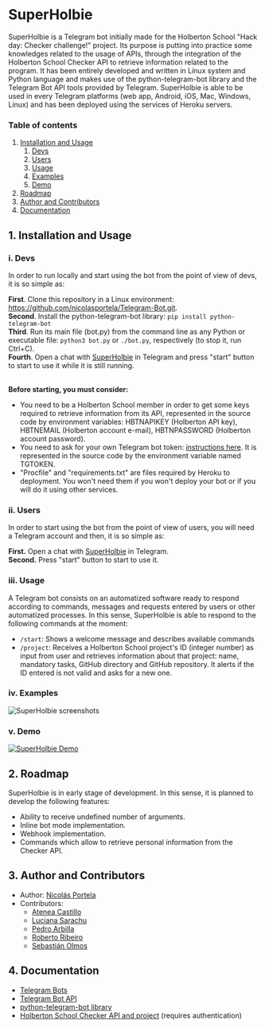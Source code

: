 # SuperHolbie

SuperHolbie is a Telegram bot initially made for the Holberton School "Hack day: Checker challenge!" project. Its purpose is putting into practice some knowledges related to the usage of APIs, through the integration of the Holberton School Checker API to retrieve information related to the program.
It has been entirely developed and written in Linux system and Python language and makes use of the python-telegram-bot library and the Telegram Bot API tools provided by Telegram. SuperHolbie is able to be used in every Telegram platforms (web app, Android, iOS, Mac, Windows, Linux) and has been deployed using the services of Heroku servers.

### Table of contents
1. [Installation and Usage](#1)
   1. [Devs](#11)
   2. [Users](#12)
   3. [Usage](#13)
   4. [Examples](#14)
   5. [Demo](#15)
2. [Roadmap](#2)
3. [Author and Contributors](#3)
4. [Documentation](#4)

## 1. Installation and Usage <a name="1"></a>

### i. Devs <a name="11"></a>
In order to run locally and start using the bot from the point of view of devs, it is so simple as:

**First**. Clone this repository in a Linux environment: https://github.com/nicolasportela/Telegram-Bot.git. \
**Second**. Install the python-telegram-bot library: `pip install python-telegram-bot`\
**Third**. Run its main file (bot\.py) from the command line as any Python or executable file: `python3 bot.py` or `./bot.py`, respectively (to stop it, run Ctrl+C).\
**Fourth**. Open a chat with [SuperHolbie](http://t.me/SuperHolbieBot) in Telegram and press "start" button to start to use it while it is still running.

\
**Before starting, you must consider:** 
* You need to be a Holberton School member in order to get some keys required to retrieve information from its API, represented in the source code by environment variables: HBTNAPIKEY (Holberton API key), HBTNEMAIL (Holberton account e-mail), HBTNPASSWORD (Holberton account password).
* You need to ask for your own Telegram bot token: [instructions here](https://core.telegram.org/bots#creating-a-new-bot). It is represented in the source code by the environment variable named TGTOKEN.
* "Procfile" and "requirements.txt" are files required by Heroku to deployment. You won't need them if you won't deploy your bot or if you will do it using other services.

### ii. Users <a name="12"></a>
In order to start using the bot from the point of view of users, you will need a Telegram account and then, it is so simple as:

**First.** Open a chat with [SuperHolbie](http://t.me/SuperHolbieBot) in Telegram.\
**Second.** Press "start" button to start to use it.

### iii. Usage <a name="13"></a>
A Telegram bot consists on an automatized software ready to respond according to commands, messages and requests entered by users or other automatized processes. In this sense, SuperHolbie is able to respond to the following commands at the moment:

* `/start`: Shows a welcome message and describes available commands
* `/project`: Receives a Holberton School project's ID (integer number) as input from user and retrieves information about that project: name, mandatory tasks, GitHub directory and GitHub repository. It alerts if the ID entered is not valid and asks for a new one.

### iv. Examples <a name="14"></a>

![SuperHolbie screenshots](https://lh3.googleusercontent.com/pw/ACtC-3csAW175HlvTRJxOV3MFyRZmHWE-m06jhX3HBaf54IV49T92fWMnPui4TK5ysvJ0G3x9p3wmyxnZAJgJjQKQBnVUsOphqpfU_YsGl_eqcJwoXVndii7V_KqGmVdyUGYRSxiF8gWACsvNt7JfixQk9_1=w1154-h923-no?authuser=0)

### v. Demo <a name="15"></a>

[![SuperHolbie Demo](https://lh3.googleusercontent.com/pw/ACtC-3cdyRZxTqbf51OP1-m6qVBsvywc_JQSK9xwdJqyGfBlgrKKf3MjnyUJrtDALMuLWJqBAwFosJevWCpxEv39j4igthFYHIdzhc0Pecfd5LEwTVNbFYubvDXezfnrdhzoTkLKvN9lLiCLVgFzwjTn1Kte=w1160-h655-no?authuser=1)](https://youtu.be/x2P-HbK8G2Y "SuperHolbie Demo")

## 2. Roadmap <a name="2"></a>
SuperHolbie is in early stage of development. In this sense, it is planned to develop the following features:
* Ability to receive undefined number of arguments.
* Inline bot mode implementation.
* Webhook implementation.
* Commands which allow to retrieve personal information from the Checker API. 

## 3. Author and Contributors <a name="3"></a>
* Author: [Nicolás Portela](https://github.com/nicolasportela)
* Contributors:
  * [Atenea Castillo](https://github.com/AteCastillo)
  * [Luciana Sarachu](https://github.com/luciana-sarachu)
  * [Pedro Arbilla](https://github.com/parbilla)
  * [Roberto Ribeiro](https://github.com/ribeiro-uy)
  * [Sebastián Olmos](https://github.com/olmoshbtn)

## 4. Documentation <a name="4"></a>
* [Telegram Bots](https://core.telegram.org/bots)
* [Telegram Bot API](https://core.telegram.org/bots/api)
* [python-telegram-bot library](https://python-telegram-bot.org)
* [Holberton School Checker API and project](https://intranet.hbtn.io/projects/434) (requires authentication)

<br>